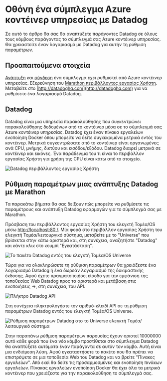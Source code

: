 <properties
   pageTitle="Παρακολούθηση ένα σύμπλεγμα Azure κοντέινερ υπηρεσίας με Datadog | Microsoft Azure"
   description="Παρακολουθήστε ένα σύμπλεγμα Azure κοντέινερ υπηρεσίας με Datadog. Χρησιμοποιήστε το web ελεγκτή Τομέα/OS περιβάλλοντος εργασίας Χρήστη για να αναπτύξετε τους παράγοντες Datadog σε το σύμπλεγμά σας."
   services="container-service"
   documentationCenter=""
   authors="rbitia"
   manager="timlt"
   editor=""
   tags="acs, azure-container-service"
   keywords="Κοντέινερ, ελεγκτή Τομέα/λειτουργικό σύστημα, Docker Swarm, Azure"/>

<tags
   ms.service="container-service"
   ms.devlang="na"
   ms.topic="article"
   ms.tgt_pltfrm="na"
   ms.workload="infrastructure"   
   ms.date="07/28/2016"
   ms.author="t-ribhat"/>

# <a name="monitor-an-azure-container-service-cluster-with-datadog"></a>Οθόνη ένα σύμπλεγμα Azure κοντέινερ υπηρεσίας με Datadog

Σε αυτό το άρθρο θα σας θα αναπτύξετε παράγοντες Datadog σε όλους τους κόμβους παράγοντας το σύμπλεγμά σας Azure κοντέινερ υπηρεσίας. Θα χρειαστείτε έναν λογαριασμό με Datadog για αυτήν τη ρύθμιση παραμέτρων. 

## <a name="prerequisites"></a>Προαπαιτούμενα στοιχεία 

[Ανάπτυξη](container-service-deployment.md) και [σύνδεση](container-service-connect.md) ένα σύμπλεγμα έχει ρυθμιστεί από Azure κοντέινερ υπηρεσίας. Εξερεύνηση του [Marathon περιβάλλοντος εργασίας Χρήστη](container-service-mesos-marathon-ui.md). Μεταβείτε στο [http://datadoghq.com](http://datadoghq.com) για να ρυθμίσετε ένα λογαριασμό Datadog. 

## <a name="datadog"></a>Datadog 

Datadog είναι μια υπηρεσία παρακολούθησης που συγκεντρώνει παρακολούθησης δεδομένων από το κοντέινερ μέσα σε το σύμπλεγμά σας Azure κοντέινερ υπηρεσίας. Datadog έχει έναν πίνακα εργαλείων ενοποίηση Docker όπου μπορείτε να δείτε συγκεκριμένα μετρικά εντός του κοντέινερ. Μετρικά συγκεντρώσατε από το κοντέινερ είναι οργανωμένες ανά CPU, μνήμης, δικτύου και εισόδου/εξόδου. Datadog διαιρεί μετρικά σε κοντέινερ και εικόνες. Ένα παράδειγμα του τι είναι το περιβάλλον εργασίας Χρήστη για χρήση της CPU είναι κάτω από το στοιχείο.

![Datadog περιβάλλοντος εργασίας Χρήστη](./media/container-service-monitoring/datadog4.png)

## <a name="configure-a-datadog-deployment-with-marathon"></a>Ρύθμιση παραμέτρων μιας ανάπτυξης Datadog με Marathon

Τα παρακάτω βήματα θα σας δείξουν πώς μπορείτε να ρυθμίσετε τις παραμέτρους και ανάπτυξη Datadog εφαρμογών για το σύμπλεγμά σας με Marathon. 

Πρόσβαση του περιβάλλοντος εργασίας Χρήστη του ελεγκτή Τομέα/OS μέσω [http://localhost:80 /](http://localhost:80/). Μία φορά στο περιβάλλον εργασίας Χρήστη του ελεγκτή Τομέα/λειτουργικό σύστημα, μεταβείτε με το "Universe" που βρίσκεται στην κάτω αριστερά και, στη συνέχεια, αναζητήστε "Datadog" και κάντε κλικ στο κουμπί "Εγκατάσταση".

![Το πακέτο Datadog εντός του ελεγκτή Τομέα/OS Universe](./media/container-service-monitoring/datadog1.png)

Τώρα για να ολοκληρώσετε τη ρύθμιση παραμέτρων θα χρειάζεστε ένα λογαριασμό Datadog ή ένα δωρεάν λογαριασμό της δοκιμαστικής έκδοσης. Αφού έχετε πραγματοποιήσει είσοδο για την εμφάνιση της τοποθεσίας Web Datadog προς τα αριστερά και μετάβαση στις ενοποιήσεις ->, στη συνέχεια, του API. 

![Πλήκτρο Datadog API](./media/container-service-monitoring/datadog2.png)

Στη συνέχεια πληκτρολογήστε τον αριθμό-κλειδί API σε τη ρύθμιση παραμέτρων Datadog εντός του ελεγκτή Τομέα/OS Universe. 

![Ρύθμιση παραμέτρων Datadog στο το Universe ελεγκτή Τομέα/λειτουργικό σύστημα](./media/container-service-monitoring/datadog3.png) 

Στην παραπάνω ρύθμιση παραμέτρων παρουσίες έχουν οριστεί 10000000 αυτό κάθε φορά που ένα νέο κόμβο προστίθεται στο σύμπλεγμα Datadog θα αναπτύξετε αυτόματα έναν παράγοντα σε αυτόν τον κόμβο. Αυτή είναι μια ενδιάμεση λύση. Αφού εγκαταστήσετε το πακέτο που θα πρέπει να επιστρέψετε σε μια τοποθεσία Web του Datadog και να βρείτε "Πίνακες εργαλείων". Από εκεί θα δείτε τις προσαρμοσμένες και ενοποίηση πινάκων εργαλείων. Πίνακας εργαλείων ενοποίηση Docker θα έχει όλα τα μετρικά κοντέινερ που χρειάζεστε για την παρακολούθηση το σύμπλεγμά σας. 
